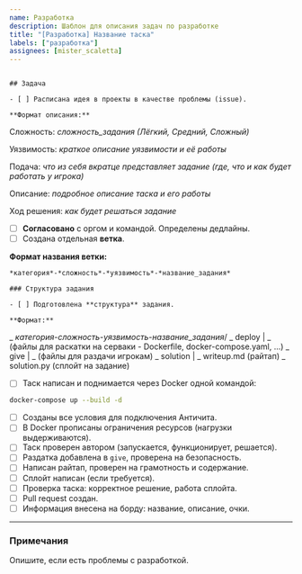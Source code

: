 ```yaml
---
name: Разработка
description: Шаблон для описания задач по разработке
title: "[Разработка] Название таска"
labels: ["разработка"]
assignees: [mister_scaletta]
---
```

```

## Задача

- [ ] Расписана идея в проекты в качестве проблемы (issue).

**Формат описания:**
```
Сложность: *сложность_задания (Лёгкий, Средний, Сложный)*

Уязвимость: *краткое описание уязвимости и её работы*

Подача: *что из себя вкратце представляет задание (где, что и как будет работать у игрока)*

Описание: *подробное описание таска и его работы*

Ход решения: *как будет решаться задание*

- [ ] **Согласовано** с оргом и командой. Определены дедлайны.
- [ ] Создана отдельная **ветка**.

**Формат названия ветки:**
```
*категория*-*сложность*-*уязвимость*-*название_задания*

### Структура задания

- [ ] Подготовлена **структура** задания.

**Формат:**
```
\_ *категория*-*сложность*-*уязвимость*-*название_задания*/
      \_ deploy
      |   \_ (файлы для раскатки на серваки - Dockerfile, docker-compose.yaml, ...)
      \_ give
      |   \_ (файлы для раздачи игрокам)
      \_ solution
      |   \_ writeup.md (райтап)
          \_ solution.py (сплойт на задание)

- [ ] Таск написан и поднимается через Docker одной командой:
```bash
docker-compose up --build -d
```

- [ ] Созданы все условия для подключения Античита.
- [ ] В Docker прописаны ограничения ресурсов (нагрузки выдерживаются).
- [ ] Таск проверен автором (запускается, функционирует, решается).
- [ ] Раздатка добавлена в `give`, проверена на безопасность.
- [ ] Написан райтап, проверен на грамотность и содержание.
- [ ] Сплойт написан (если требуется).
- [ ] Проверка таска: корректное решение, работа сплойта.
- [ ] Pull request создан.
- [ ] Информация внесена на борду: название, описание, очки.

---

### Примечания

Опишите, если есть проблемы с разработкой.
